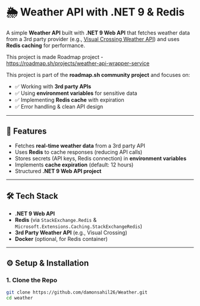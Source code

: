 # 🌦️ Weather API with .NET 9 & Redis

A simple **Weather API** built with **.NET 9 Web API** that fetches weather data from a 3rd party provider (e.g., [Visual Crossing Weather API](https://www.visualcrossing.com/weather-api)) and uses **Redis caching** for performance.  

This project is made Roadmap project - https://roadmap.sh/projects/weather-api-wrapper-service

This project is part of the **roadmap.sh community project** and focuses on:
- ✅ Working with **3rd party APIs**  
- ✅ Using **environment variables** for sensitive data  
- ✅ Implementing **Redis cache** with expiration  
- ✅ Error handling & clean API design  

---

## 🚀 Features
- Fetches **real-time weather data** from a 3rd party API  
- Uses **Redis** to cache responses (reducing API calls)  
- Stores secrets (API keys, Redis connection) in **environment variables**  
- Implements **cache expiration** (default: 12 hours)  
- Structured **.NET 9 Web API project**  

---

## 🛠️ Tech Stack
- **.NET 9 Web API**  
- **Redis** (via `StackExchange.Redis` & `Microsoft.Extensions.Caching.StackExchangeRedis`)  
- **3rd Party Weather API** (e.g., Visual Crossing)  
- **Docker** (optional, for Redis container)  

---

## ⚙️ Setup & Installation

### 1. Clone the Repo
```bash
git clone https://github.com/damonsahil26/Weather.git
cd weather
